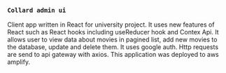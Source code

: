### `Collard admin ui`
Client app written in React for university project. It uses new features of React such as React hooks including useReducer hook and Contex Api.
It allows user to view data about movies in pagined list, add new movies to the database, update and delete them. It uses google auth. Http requests are send to api gateway with axios. This application was deployed to aws amplify. 
